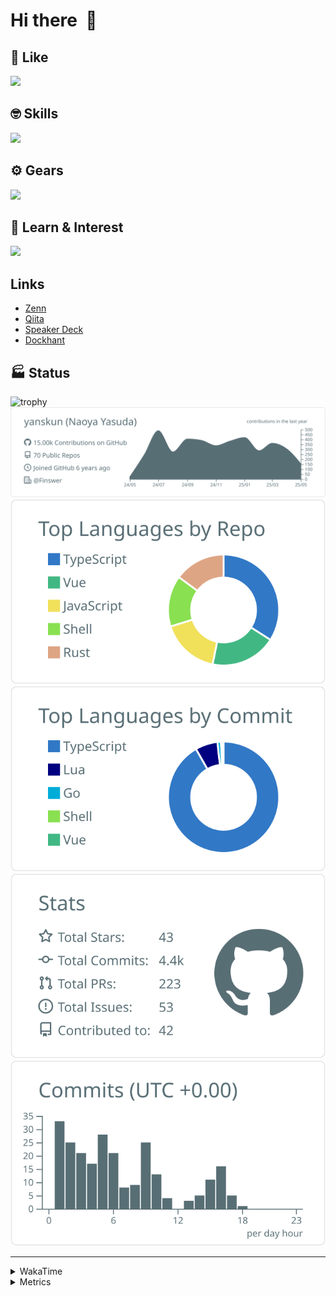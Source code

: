 # Hi there&nbsp; :wave:

## 💌 Like
<img src="https://go-skill-icons.vercel.app/api/icons?i=github" />

## 🤓 Skills
<img src="https://go-skill-icons.vercel.app/api/icons?i=js,ts,vue,nuxtjs,react,nextjs,go,lua,git" />

## ⚙️ Gears
<img src="https://go-skill-icons.vercel.app/api/icons?i=neovim,vscode,githubcopilot,alacritty,tmux" />

## 📖 Learn & Interest
<img src="https://go-skill-icons.vercel.app/api/icons?i=rust,deno,css,zig,playwright,githubactions,storybook,netlify,eslint" />

## Links
- [Zenn](https://zenn.dev/yanskun)
- [Qiita](https://qiita.com/yanskun)
- [Speaker Deck](https://speakerdeck.com/yanskun)
- [Dockhant](https://www.dockhunt.com/users/yanskun)

<!-- https://github.com/ryo-ma/github-profile-trophy -->

## 🏭 Status

<img src="https://github-profile-trophy.vercel.app/?username=yanskun&theme=onedark&row=1" alt="trophy">

<!-- https://github.com/vn7n24fzkq/github-profile-summary-cards -->
<picture>
  <source media="(prefers-color-scheme: dark)" srcset="https://raw.githubusercontent.com/yanskun/yanskun/master/profile-summary-card-output/nord_dark/0-profile-details.svg">
 <img src="https://raw.githubusercontent.com/yanskun/yanskun/master/profile-summary-card-output/default/0-profile-details.svg">
</picture>
<br>
<picture>
  <source media="(prefers-color-scheme: dark)" srcset="https://raw.githubusercontent.com/yanskun/yanskun/master/profile-summary-card-output/nord_dark/1-repos-per-language.svg">
 <img src="https://raw.githubusercontent.com/yanskun/yanskun/master/profile-summary-card-output/default/1-repos-per-language.svg">
</picture>
<picture>
  <source media="(prefers-color-scheme: dark)" srcset="https://raw.githubusercontent.com/yanskun/yanskun/master/profile-summary-card-output/nord_dark/2-most-commit-language.svg">
 <img src="https://raw.githubusercontent.com/yanskun/yanskun/master/profile-summary-card-output/default/2-most-commit-language.svg">
</picture>
<br>
<picture>
  <source media="(prefers-color-scheme: dark)" srcset="https://raw.githubusercontent.com/yanskun/yanskun/master/profile-summary-card-output/nord_dark/3-stats.svg">
 <img src="https://raw.githubusercontent.com/yanskun/yanskun/master/profile-summary-card-output/default/3-stats.svg">
</picture>
<picture>
  <source media="(prefers-color-scheme: dark)" srcset="https://raw.githubusercontent.com/yanskun/yanskun/master/profile-summary-card-output/nord_dark/4-productive-time.svg">
 <img src="https://raw.githubusercontent.com/yanskun/yanskun/master/profile-summary-card-output/default/4-productive-time.svg">
</picture>

---

<details>
  <summary>WakaTime</summary>
<!--START_SECTION:waka-->
![Code Time](http://img.shields.io/badge/Code%20Time-2%2C155%20hrs%2013%20mins-blue)

**🐱 My GitHub Data** 

> 📦 148.9 kB Used in GitHub's Storage 
 > 
> 🏆 1,560 Contributions in the Year 2025
 > 
> 💼 Opted to Hire
 > 
> 📜 130 Public Repositories 
 > 
> 🔑 4 Private Repositories 
 > 
**I'm an Early 🐤** 

```text
🌞 Morning                16889 commits       ████░░░░░░░░░░░░░░░░░░░░░   15.74 % 
🌆 Daytime                63598 commits       ███████████████░░░░░░░░░░   59.28 % 
🌃 Evening                23149 commits       █████░░░░░░░░░░░░░░░░░░░░   21.58 % 
🌙 Night                  3653 commits        █░░░░░░░░░░░░░░░░░░░░░░░░   03.40 % 
```
📅 **I'm Most Productive on Tuesday** 

```text
Monday                   16766 commits       ████░░░░░░░░░░░░░░░░░░░░░   15.63 % 
Tuesday                  23500 commits       █████░░░░░░░░░░░░░░░░░░░░   21.90 % 
Wednesday                21982 commits       █████░░░░░░░░░░░░░░░░░░░░   20.49 % 
Thursday                 20152 commits       █████░░░░░░░░░░░░░░░░░░░░   18.78 % 
Friday                   19063 commits       ████░░░░░░░░░░░░░░░░░░░░░   17.77 % 
Saturday                 2310 commits        █░░░░░░░░░░░░░░░░░░░░░░░░   02.15 % 
Sunday                   3516 commits        █░░░░░░░░░░░░░░░░░░░░░░░░   03.28 % 
```


📊 **This Week I Spent My Time On** 

```text
🕑︎ Time Zone: Asia/Tokyo

💬 Programming Languages: 
TypeScript               22 hrs 29 mins      ██████████████████████░░░   87.06 % 
Other                    1 hr 22 mins        █░░░░░░░░░░░░░░░░░░░░░░░░   05.34 % 
YAML                     1 hr 16 mins        █░░░░░░░░░░░░░░░░░░░░░░░░   04.93 % 
Protocol Buffer          16 mins             ░░░░░░░░░░░░░░░░░░░░░░░░░   01.07 % 
Markdown                 14 mins             ░░░░░░░░░░░░░░░░░░░░░░░░░   00.96 % 

🔥 Editors: 
Neovim                   20 hrs 5 mins       ███████████████████░░░░░░   77.76 % 
VS Code                  5 hrs 44 mins       ██████░░░░░░░░░░░░░░░░░░░   22.24 % 

💻 Operating System: 
Mac                      25 hrs 50 mins      █████████████████████████   100.00 % 
```


 Last Updated on 21/05/2025 05:23:23 UTC
<!--END_SECTION:waka-->
</details>

<details>
  <summary>Metrics</summary>
  <img src="https://github.com/yanskun/yanskun/blob/main/github-metrics.svg" alt="Metrics">
</details>
